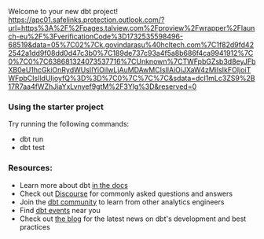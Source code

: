 Welcome to your new dbt project!
https://apc01.safelinks.protection.outlook.com/?url=https%3A%2F%2Fpages.talview.com%2Fproview%2Fwrapper%2Flaunch-eu%2F%3FverificationCode%3D1732535598496-68519&data=05%7C02%7Ck.govindarasu%40hcltech.com%7C1f82d9fd422542a1dd9f08dd0d47c3b0%7C189de737c93a4f5a8b686f4ca9941912%7C0%7C0%7C638681324073537716%7CUnknown%7CTWFpbGZsb3d8eyJFbXB0eU1hcGkiOnRydWUsIlYiOiIwLjAuMDAwMCIsIlAiOiJXaW4zMiIsIkFOIjoiTWFpbCIsIldUIjoyfQ%3D%3D%7C0%7C%7C%7C&sdata=dcI1mLc3ZS9%2B17R7aa4fWZhJiaYxLvnyef9gtM%2F3Ylg%3D&reserved=0
### Using the starter project

Try running the following commands:
- dbt run
- dbt test


### Resources:
- Learn more about dbt [in the docs](https://docs.getdbt.com/docs/introduction)
- Check out [Discourse](https://discourse.getdbt.com/) for commonly asked questions and answers
- Join the [dbt community](https://getdbt.com/community) to learn from other analytics engineers
- Find [dbt events](https://events.getdbt.com) near you
- Check out [the blog](https://blog.getdbt.com/) for the latest news on dbt's development and best practices
